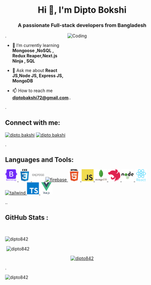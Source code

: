 

<h1 align="center">Hi 👋, I'm Dipto Bokshi</h1>
<h3 align="center">A passionate Full-stack developers from Bangladesh</h3> .






<img align="right"  alt="Coding" width="300" height="200" src="https://cdn.dribbble.com/users/1162077/screenshots/3848914/programmer.gif"/>



- 🌱 I’m currently learning **Mongoose ,NoSQL , Redux Reaper,Next.js Ninja , SQL**

- 💬 Ask me about **React JS,Node JS, Express JS, MongoDB**

- 📫 How to reach me **diptobakshi72@gmail.com**..
  
<p align="left"></p> .

## Connect with me:
<p align="left">
<a href="https://linkedin.com/in/dipto bakshi" target="blank"><img align="center" src="https://raw.githubusercontent.com/rahuldkjain/github-profile-readme-generator/master/src/images/icons/Social/linked-in-alt.svg" alt="dipto bakshi" height="30" width="40" /></a>
<a href="https://fb.com/dipto bakshi" target="blank"><img align="center" src="https://raw.githubusercontent.com/rahuldkjain/github-profile-readme-generator/master/src/images/icons/Social/facebook.svg" alt="dipto bakshi" height="30" width="40" /></a>
</p>.

## Languages and Tools:
<p align="left"> <a href="https://getbootstrap.com" target="_blank" rel="noreferrer"> <img src="https://raw.githubusercontent.com/devicons/devicon/master/icons/bootstrap/bootstrap-plain-wordmark.svg" alt="bootstrap" width="40" height="40"/> </a> <a href="https://www.w3schools.com/css/" target="_blank" rel="noreferrer"> <img src="https://raw.githubusercontent.com/devicons/devicon/master/icons/css3/css3-original-wordmark.svg" alt="css3" width="40" height="40"/> </a> <a href="https://expressjs.com" target="_blank" rel="noreferrer"> <img src="https://raw.githubusercontent.com/devicons/devicon/master/icons/express/express-original-wordmark.svg" alt="express" width="40" height="40"/> </a> <a href="https://firebase.google.com/" target="_blank" rel="noreferrer"> <img src="https://www.vectorlogo.zone/logos/firebase/firebase-icon.svg" alt="firebase" width="40" height="40"/> </a> <a href="https://www.w3.org/html/" target="_blank" rel="noreferrer"> <img src="https://raw.githubusercontent.com/devicons/devicon/master/icons/html5/html5-original-wordmark.svg" alt="html5" width="40" height="40"/> </a> <a href="https://developer.mozilla.org/en-US/docs/Web/JavaScript" target="_blank" rel="noreferrer"> <img src="https://raw.githubusercontent.com/devicons/devicon/master/icons/javascript/javascript-original.svg" alt="javascript" width="40" height="40"/> </a> <a href="https://www.mongodb.com/" target="_blank" rel="noreferrer"> <img src="https://raw.githubusercontent.com/devicons/devicon/master/icons/mongodb/mongodb-original-wordmark.svg" alt="mongodb" width="40" height="40"/> </a> <a href="https://nestjs.com/" target="_blank" rel="noreferrer"> <img src="https://raw.githubusercontent.com/devicons/devicon/master/icons/nestjs/nestjs-plain.svg" alt="nestjs" width="40" height="40"/> </a> <a href="https://nodejs.org" target="_blank" rel="noreferrer"> <img src="https://raw.githubusercontent.com/devicons/devicon/master/icons/nodejs/nodejs-original-wordmark.svg" alt="nodejs" width="40" height="40"/> </a> <a href="https://reactjs.org/" target="_blank" rel="noreferrer"> <img src="https://raw.githubusercontent.com/devicons/devicon/master/icons/react/react-original-wordmark.svg" alt="react" width="40" height="40"/> </a> <a href="https://tailwindcss.com/" target="_blank" rel="noreferrer"> <img src="https://www.vectorlogo.zone/logos/tailwindcss/tailwindcss-icon.svg" alt="tailwind" width="40" height="40"/> </a> <a href="https://www.typescriptlang.org/" target="_blank" rel="noreferrer"> <img src="https://raw.githubusercontent.com/devicons/devicon/master/icons/typescript/typescript-original.svg" alt="typescript" width="40" height="40"/> </a> <a href="https://vuejs.org/" target="_blank" rel="noreferrer"> <img src="https://raw.githubusercontent.com/devicons/devicon/master/icons/vuejs/vuejs-original-wordmark.svg" alt="vuejs" width="40" height="40"/> </a> </p>..

## **GitHub Stats :**

<div  width="1200" > &nbsp;

   <p>&nbsp;<img align="left"   width="350" src="https://github-readme-stats.vercel.app/api/top-langs?username=dipto842&show_icons=true&locale=en&layout=compact" alt="dipto842" /></p>


<p>&nbsp;<img align="center"  width="300" src="https://github-readme-stats.vercel.app/api?username=dipto842&show_icons=true&locale=en" alt="dipto842" /></p>




<p align="center"> <a href="https://github.com/ryo-ma/github-profile-trophy"><img src="https://github-profile-trophy.vercel.app/?username=dipto842" alt="dipto842" /></a> </p>.
<p><img align="left"  width="800" src="https://github-readme-streak-stats.herokuapp.com/?user=dipto842&" alt="dipto842" /></p>
</div>
